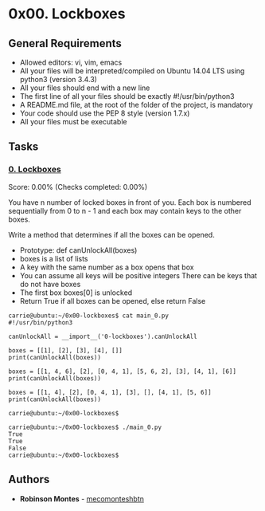 # 0x00. Lockboxes

## General Requirements
*    Allowed editors: vi, vim, emacs
*    All your files will be interpreted/compiled on Ubuntu 14.04 LTS using python3 (version 3.4.3)
*    All your files should end with a new line
*    The first line of all your files should be exactly #!/usr/bin/python3
*    A README.md file, at the root of the folder of the project, is mandatory
*    Your code should use the PEP 8 style (version 1.7.x)
*    All your files must be executable

## Tasks

### [0. Lockboxes](./0-lockboxes.py)
Score: 0.00% (Checks completed: 0.00%)

You have n number of locked boxes in front of you. Each box is numbered sequentially from 0 to n - 1 and each box may contain keys to the other boxes.

Write a method that determines if all the boxes can be opened.

*    Prototype: def canUnlockAll(boxes)
*    boxes is a list of lists
*    A key with the same number as a box opens that box
*    You can assume all keys will be positive integers
        There can be keys that do not have boxes
*    The first box boxes[0] is unlocked
*    Return True if all boxes can be opened, else return False
```
carrie@ubuntu:~/0x00-lockboxes$ cat main_0.py
#!/usr/bin/python3

canUnlockAll = __import__('0-lockboxes').canUnlockAll

boxes = [[1], [2], [3], [4], []]
print(canUnlockAll(boxes))

boxes = [[1, 4, 6], [2], [0, 4, 1], [5, 6, 2], [3], [4, 1], [6]]
print(canUnlockAll(boxes))

boxes = [[1, 4], [2], [0, 4, 1], [3], [], [4, 1], [5, 6]]
print(canUnlockAll(boxes))

carrie@ubuntu:~/0x00-lockboxes$
```
```
carrie@ubuntu:~/0x00-lockboxes$ ./main_0.py
True
True
False
carrie@ubuntu:~/0x00-lockboxes$
```
## Authors

* **Robinson Montes** - [mecomonteshbtn](https://github.com/mecomonteshbtn)


